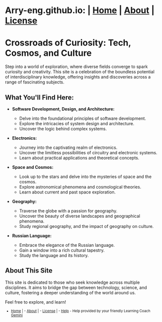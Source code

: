 ﻿# Arry-eng.github.io: 	|		[Home](./README.md)		|	 [About](./About.md) 	|	 [License](./LICENSE.md)
# Crossroads of Curiosity: Tech, Cosmos, and Culture

Step into a world of exploration, where diverse fields converge to spark curiosity and creativity. This site is a celebration of the boundless potential of interdisciplinary knowledge, offering insights and discoveries across a range of fascinating subjects.

## What You'll Find Here:

* **Software Development, Design, and Architecture:**
    * Delve into the foundational principles of software development.
    * Explore the intricacies of system design and architecture.
    * Uncover the logic behind complex systems.

* **Electronics:**
    * Journey into the captivating realm of electronics.
    * Uncover the limitless possibilities of circuitry and electronic systems.
    * Learn about practical applications and theoretical concepts.

* **Space and Cosmos:**
    * Look up to the stars and delve into the mysteries of space and the cosmos.
    * Explore astronomical phenomena and cosmological theories.
    * Learn about current and past space exploration.

* **Geography:**
    * Traverse the globe with a passion for geography.
    * Uncover the beauty of diverse landscapes and geographical phenomena.
    * Study regional geography, and the impact of geography on culture.

* **Russian Language:**
    * Embrace the elegance of the Russian language.
    * Gain a window into a rich cultural tapestry.
    * Study the language and its history.

## About This Site

This site is dedicated to those who seek knowledge across multiple disciplines. It aims to bridge the gap between technology, science, and culture, fostering a deeper understanding of the world around us.

Feel free to explore, and learn!
<small>
- [Home](./README.md) 	|	 - [About](./About.md) 		| 	- [License](./LICENSE.md) 	| 	- [Help](./help/help.md) - Help provided by your friendly Learning Coach [Gemini]("https://gemini.google.com/")
</small>